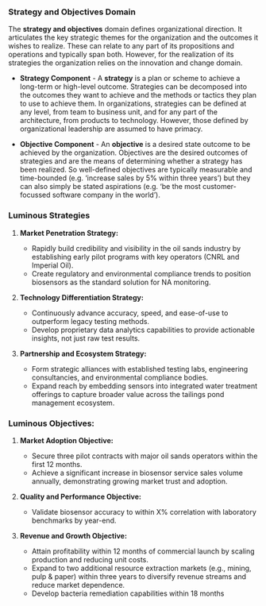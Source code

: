 ### Strategy and Objectives Domain
The **strategy and objectives** domain defines organizational direction. It articulates the key strategic themes for the organization and the outcomes it wishes to realize. These can relate to any part of its propositions and operations and typically span both. However, for the realization of its strategies the organization relies on the innovation and change domain.

- **Strategy Component** - A **strategy** is a plan or scheme to achieve a long-term or high-level outcome. Strategies can be decomposed into the outcomes they want to achieve and the methods or tactics they plan to use to achieve them. In organizations, strategies can be defined at any level, from team to business unit, and for any part of the architecture, from products to technology. However, those defined by organizational leadership are assumed to have primacy.

- **Objective Component** - An **objective** is a desired state outcome to be achieved by the organization. Objectives are the desired outcomes of strategies and are the means of determining whether a strategy has been realized. So well-defined objectives are typically measurable and time-bounded (e.g. ‘increase sales by 5% within three years’) but they can also simply be stated aspirations (e.g. ‘be the most customer-focussed software company in the world’).



### Luminous Strategies  

1. **Market Penetration Strategy:**  
   - Rapidly build credibility and visibility in the oil sands industry by establishing early pilot programs with key operators (CNRL and Imperial Oil).  
   - Create regulatory and environmental compliance trends to position biosensors as the standard solution for NA monitoring.

2. **Technology Differentiation Strategy:**  
   - Continuously advance accuracy, speed, and ease-of-use to outperform legacy testing methods.  
   - Develop proprietary data analytics capabilities to provide actionable insights, not just raw test results.

3. **Partnership and Ecosystem Strategy:**  
   - Form strategic alliances with established testing labs, engineering consultancies, and environmental compliance bodies.  
   - Expand reach by embedding sensors into integrated water treatment offerings to capture broader value across the tailings pond management ecosystem.

### Luminous Objectives:  
1. **Market Adoption Objective:**  
   - Secure three pilot contracts with major oil sands operators within the first 12 months.  
   - Achieve a significant increase in biosensor service sales volume annually, demonstrating growing market trust and adoption.

2. **Quality and Performance Objective:**  
   - Validate biosensor accuracy to within X% correlation with laboratory benchmarks by year-end.  


3. **Revenue and Growth Objective:**  
   - Attain profitability within 12 months of commercial launch by scaling production and reducing unit costs.  
   - Expand to two additional resource extraction markets (e.g., mining, pulp & paper) within three years to diversify revenue streams and reduce market dependence.
   - Develop bacteria remediation capabilities within 18 months